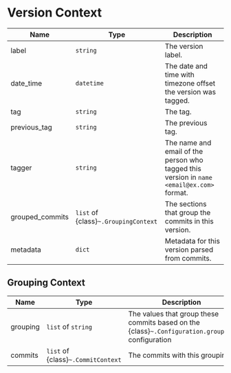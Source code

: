 # Version Context

| Name            | Type                                 | Description                                                                               |
|-----------------|--------------------------------------|-------------------------------------------------------------------------------------------|
| label           | `string`                             | The version label.                                                                        |
| date_time       | `datetime`                           | The date and time with timezone offset the version was tagged.                            |
| tag             | `string`                             | The tag.                                                                                  |
| previous_tag    | `string`                             | The previous tag.                                                                         |
| tagger          | `string`                             | The name and email of the person who tagged this version in `name <email@ex.com>` format. |
| grouped_commits | `list` of {class}`~.GroupingContext` | The sections that group the commits in this version.                                      |
| metadata        | `dict`                               | Metadata for this version parsed from commits.                                            |

## Grouping Context

| Name     | Type                               | Description                                                                                      |
|----------|------------------------------------|--------------------------------------------------------------------------------------------------|
| grouping | `list` of `string`                 | The values that group these commits based on the {class}`~.Configuration.group_by` configuration |
| commits  | `list` of {class}`~.CommitContext` | The commits with this grouping                                                                   |
